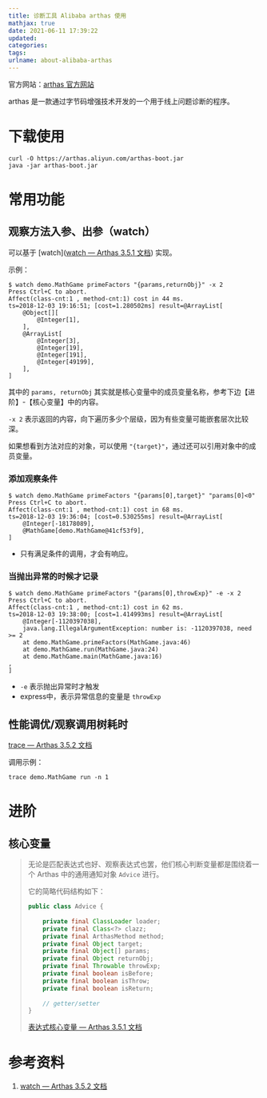```yaml
---
title: 诊断工具 Alibaba arthas 使用
mathjax: true
date: 2021-06-11 17:39:22
updated:
categories:
tags:
urlname: about-alibaba-arthas
---
```




<!-- more -->

官方网站：[arthas 官方网站](https://arthas.aliyun.com/en-us/)

arthas 是一款通过字节码增强技术开发的一个用于线上问题诊断的程序。



# 下载使用

```
curl -O https://arthas.aliyun.com/arthas-boot.jar
java -jar arthas-boot.jar
```





# 常用功能

## 观察方法入参、出参（watch）

可以基于 [watch]([watch — Arthas 3.5.1 文档](https://arthas.aliyun.com/doc/watch.html)) 实现。

示例：

```
$ watch demo.MathGame primeFactors "{params,returnObj}" -x 2
Press Ctrl+C to abort.
Affect(class-cnt:1 , method-cnt:1) cost in 44 ms.
ts=2018-12-03 19:16:51; [cost=1.280502ms] result=@ArrayList[
    @Object[][
        @Integer[1],
    ],
    @ArrayList[
        @Integer[3],
        @Integer[19],
        @Integer[191],
        @Integer[49199],
    ],
]
```



其中的 `params, returnObj` 其实就是核心变量中的成员变量名称，参考下边【进阶】-【核心变量】中的内容。

`-x 2` 表示返回的内容，向下遍历多少个层级，因为有些变量可能嵌套层次比较深。

如果想看到方法对应的对象，可以使用 `"{target}"`，通过还可以引用对象中的成员变量。



### 添加观察条件

```
$ watch demo.MathGame primeFactors "{params[0],target}" "params[0]<0"
Press Ctrl+C to abort.
Affect(class-cnt:1 , method-cnt:1) cost in 68 ms.
ts=2018-12-03 19:36:04; [cost=0.530255ms] result=@ArrayList[
    @Integer[-18178089],
    @MathGame[demo.MathGame@41cf53f9],
]
```

- 只有满足条件的调用，才会有响应。



### 当抛出异常的时候才记录

```
$ watch demo.MathGame primeFactors "{params[0],throwExp}" -e -x 2
Press Ctrl+C to abort.
Affect(class-cnt:1 , method-cnt:1) cost in 62 ms.
ts=2018-12-03 19:38:00; [cost=1.414993ms] result=@ArrayList[
    @Integer[-1120397038],
    java.lang.IllegalArgumentException: number is: -1120397038, need >= 2
	at demo.MathGame.primeFactors(MathGame.java:46)
	at demo.MathGame.run(MathGame.java:24)
	at demo.MathGame.main(MathGame.java:16)
,
]
```

- `-e` 表示抛出异常时才触发
- express中，表示异常信息的变量是 `throwExp`





## 性能调优/观察调用树耗时

[trace — Arthas 3.5.2 文档](https://arthas.aliyun.com/doc/trace.html)

调用示例：

```
trace demo.MathGame run -n 1
```



# 进阶

## 核心变量

> 无论是匹配表达式也好、观察表达式也罢，他们核心判断变量都是围绕着一个 Arthas 中的通用通知对象 `Advice` 进行。
>
> 它的简略代码结构如下：
>
> ```java
> public class Advice {
>  
>     private final ClassLoader loader;
>     private final Class<?> clazz;
>     private final ArthasMethod method;
>     private final Object target;
>     private final Object[] params;
>     private final Object returnObj;
>     private final Throwable throwExp;
>     private final boolean isBefore;
>     private final boolean isThrow;
>     private final boolean isReturn;
>     
>     // getter/setter  
> }  
> ```
>
> [表达式核心变量 — Arthas 3.5.1 文档](https://arthas.aliyun.com/doc/advice-class.html)



# 参考资料

1. [watch — Arthas 3.5.2 文档](https://arthas.aliyun.com/doc/watch.html)

